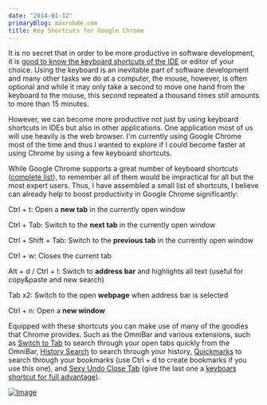 ```yaml
---
date: "2014-01-12"
primaryBlog: maxrohde.com
title: Key Shortcuts for Google Chrome
---
```


It is no secret that in order to be more productive in software development, it is [good to know the keyboard shortcuts of the IDE](http://netbeanside61.blogspot.co.nz/2008/04/top-10-netbeans-ide-keyboard-shortcuts.html) or editor of your choice. Using the keyboard is an inevitable part of software development and many other tasks we do at a computer, the mouse, however, is often optional and while it may only take a second to move one hand from the keyboard to the mouse, this second repeated a thousand times still amounts to more than 15 minutes.

However, we can become more productive not just by using keyboard shortcuts in IDEs but also in other applications. One application most of us will use heavily is the web browser. I'm currently using Google Chrome most of the time and thus I wanted to explore if I could become faster at using Chrome by using a few keyboard shortcuts.

While Google Chrome supports a great number of keyboard shortcuts ([complete list](https://support.google.com/chrome/answer/157179?hl=en 'Chrome Keyboard Shortcuts')), to remember all of them would be impractical for all but the most expert users. Thus, I have assembled a small list of shortcuts, I believe can already help to boost productivity in Google Chrome significantly:

Ctrl + t: Open a **new tab** in the currently open window

Ctrl + Tab: Switch to the **next tab** in the currently open window

Ctrl + Shift + Tab: Switch to the **previous tab** in the currently open window

Ctrl + w: Closes the current tab

Alt + d / Ctrl + l: Switch to **address bar** and highlights all text (useful for copy&paste and new search)

Tab x2: Switch to the open **webpage** when address bar is selected

Ctrl + n: Open a **new window**

Equipped with these shortcuts you can make use of many of the goodies that Chrome provides. Such as the OmniBar and various extensions, such as [Switch to Tab](https://chrome.google.com/webstore/detail/switch-to-tab/gbfhhcljihbgcobpfnceegfmooomhhli) to search through your open tabs quickly from the OmniBar, [History Search](https://chrome.google.com/webstore/detail/history-search/bojcckfnoicpmfgjhhoncpinbmechmkl) to search through your history, [Quickmarks](https://chrome.google.com/webstore/detail/quickmarks/piefpokhpcehbeelhohgcnbipnfkogig) to search through your bookmarks (use Ctrl + d to create bookmarks if you use this one), and [Sexy Undo Close Tab](https://chrome.google.com/webstore/detail/sexy-undo-close-tab/bcennaiejdjpomgmmohhpgnjlmpcjmbg?hl=en) (give the last one a [keyboars shortcut for full advantage](http://www.howtogeek.com/127162/how-to-create-custom-keyboard-shortcuts-for-browser-actions-and-extensions-in-google-chrome/)).

[![Image](http://nexnet.files.wordpress.com/2014/01/keyboard.png?w=650)](http://nexnet.files.wordpress.com/2014/01/keyboard.png)